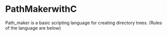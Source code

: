 # PathMakerwithC
Path_maker is a basic scripting language for creating directory trees. (Rules of the language are below) 
